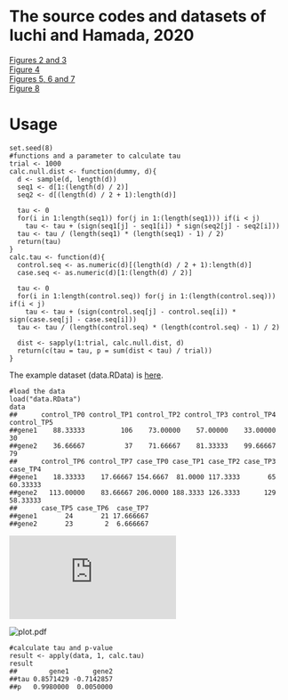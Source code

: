 # The source codes and datasets of Iuchi and Hamada, 2020

[Figures 2 and 3](/Figures2and3/)  
[Figure 4](/Figure4/)  
[Figures 5, 6 and 7](/Figures5,6and7.R/)  
[Figure 8](/Figure8.R)

# Usage
```
set.seed(8)
#functions and a parameter to calculate tau
trial <- 1000
calc.null.dist <- function(dummy, d){
  d <- sample(d, length(d))
  seq1 <- d[1:(length(d) / 2)]
  seq2 <- d[(length(d) / 2 + 1):length(d)]
  
  tau <- 0
  for(i in 1:length(seq1)) for(j in 1:(length(seq1))) if(i < j)
    tau <- tau + (sign(seq1[j] - seq1[i]) * sign(seq2[j] - seq2[i]))
  tau <- tau / (length(seq1) * (length(seq1) - 1) / 2)
  return(tau)
}
calc.tau <- function(d){
  control.seq <- as.numeric(d)[(length(d) / 2 + 1):length(d)]
  case.seq <- as.numeric(d)[1:(length(d) / 2)]
  
  tau <- 0
  for(i in 1:length(control.seq)) for(j in 1:(length(control.seq))) if(i < j)
    tau <- tau + (sign(control.seq[j] - control.seq[i]) * sign(case.seq[j] - case.seq[i]))
  tau <- tau / (length(control.seq) * (length(control.seq) - 1) / 2)

  dist <- sapply(1:trial, calc.null.dist, d)
  return(c(tau = tau, p = sum(dist < tau) / trial))
}
```
The example dataset (data.RData) is [here](/data.RData).
```
#load the data
load("data.RData")
data
##      control_TP0 control_TP1 control_TP2 control_TP3 control_TP4 control_TP5
##gene1    88.33333         106    73.00000    57.00000    33.00000          30
##gene2    36.66667          37    71.66667    81.33333    99.66667          79
##      control_TP6 control_TP7 case_TP0 case_TP1 case_TP2 case_TP3 case_TP4
##gene1    18.33333    17.66667 154.6667  81.0000 117.3333       65 60.33333
##gene2   113.00000    83.66667 206.0000 188.3333 126.3333      129 58.33333
##      case_TP5 case_TP6  case_TP7
##gene1       24       21 17.666667
##gene2       23        2  6.666667
```
![plot.pdf](https://github.com/hiuchi/JTK/files/5571911/plot.pdf)


![plot.pdf](https://github.com/hiuchi/JTK/issues/1#issue-747245572)
```
#calculate tau and p-value
result <- apply(data, 1, calc.tau)
result
##        gene1      gene2
##tau 0.8571429 -0.7142857
##p   0.9980000  0.0050000
```
